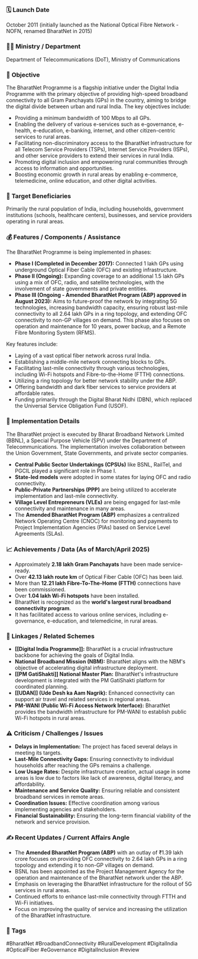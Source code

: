 
### 🗓️ **Launch Date**
October 2011 (initially launched as the National Optical Fibre Network - NOFN, renamed BharatNet in 2015)

### 🧑‍🏫 **Ministry / Department**
Department of Telecommunications (DoT), Ministry of Communications

### 🎯 **Objective**
The BharatNet Programme is a flagship initiative under the Digital India Programme with the primary objective of providing high-speed broadband connectivity to all Gram Panchayats (GPs) in the country, aiming to bridge the digital divide between urban and rural India. The key objectives include:

-   Providing a minimum bandwidth of 100 Mbps to all GPs.
-   Enabling the delivery of various e-services such as e-governance, e-health, e-education, e-banking, internet, and other citizen-centric services to rural areas.
-   Facilitating non-discriminatory access to the BharatNet infrastructure for all Telecom Service Providers (TSPs), Internet Service Providers (ISPs), and other service providers to extend their services in rural India.
-   Promoting digital inclusion and empowering rural communities through access to information and opportunities.
-   Boosting economic growth in rural areas by enabling e-commerce, telemedicine, online education, and other digital activities.

### 👥 **Target Beneficiaries**
Primarily the rural population of India, including households, government institutions (schools, healthcare centers), businesses, and service providers operating in rural areas.

### 💰 **Features / Components / Assistance**
The BharatNet Programme is being implemented in phases:

-   **Phase I (Completed in December 2017):** Connected 1 lakh GPs using underground Optical Fiber Cable (OFC) and existing infrastructure.
-   **Phase II (Ongoing):** Expanding coverage to an additional 1.5 lakh GPs using a mix of OFC, radio, and satellite technologies, with the involvement of state governments and private entities.
-   **Phase III (Ongoing - Amended BharatNet Program (ABP) approved in August 2023):** Aims to future-proof the network by integrating 5G technologies, increasing bandwidth capacity, ensuring robust last-mile connectivity to all 2.64 lakh GPs in a ring topology, and extending OFC connectivity to non-GP villages on demand. This phase also focuses on operation and maintenance for 10 years, power backup, and a Remote Fibre Monitoring System (RFMS).

Key features include:

-   Laying of a vast optical fiber network across rural India.
-   Establishing a middle-mile network connecting blocks to GPs.
-   Facilitating last-mile connectivity through various technologies, including Wi-Fi hotspots and Fibre-to-the-Home (FTTH) connections.
-   Utilizing a ring topology for better network stability under the ABP.
-   Offering bandwidth and dark fiber services to service providers at affordable rates.
-   Funding primarily through the Digital Bharat Nidhi (DBN), which replaced the Universal Service Obligation Fund (USOF).

### 📍 **Implementation Details**
The BharatNet project is executed by Bharat Broadband Network Limited (BBNL), a Special Purpose Vehicle (SPV) under the Department of Telecommunications. The implementation involves collaboration between the Union Government, State Governments, and private sector companies.

-   **Central Public Sector Undertakings (CPSUs)** like BSNL, RailTel, and PGCIL played a significant role in Phase I.
-   **State-led models** were adopted in some states for laying OFC and radio connectivity.
-   **Public-Private Partnerships (PPP)** are being utilized to accelerate implementation and last-mile connectivity.
-   **Village Level Entrepreneurs (VLEs)** are being engaged for last-mile connectivity and maintenance in many areas.
-   The **Amended BharatNet Program (ABP)** emphasizes a centralized Network Operating Centre (CNOC) for monitoring and payments to Project Implementation Agencies (PIAs) based on Service Level Agreements (SLAs).

### 📈 **Achievements / Data** (As of March/April 2025)
-   Approximately **2.18 lakh Gram Panchayats** have been made service-ready.
-   Over **42.13 lakh route km** of Optical Fiber Cable (OFC) has been laid.
-   More than **12.21 lakh Fibre-To-The-Home (FTTH)** connections have been commissioned.
-   Over **1.04 lakh Wi-Fi hotspots** have been installed.
-   BharatNet is recognized as the **world's largest rural broadband connectivity program**.
-   It has facilitated access to various online services, including e-governance, e-education, and telemedicine, in rural areas.

### 🧩 **Linkages / Related Schemes**
-   **[[Digital India Programme]]:** BharatNet is a crucial infrastructure backbone for achieving the goals of Digital India.
-   **National Broadband Mission (NBM):** BharatNet aligns with the NBM's objective of accelerating digital infrastructure deployment.
-   **[[PM GatiShakti]] National Master Plan:** BharatNet's infrastructure development is integrated with the PM GatiShakti platform for coordinated planning.
-   **[[UDAN]] (Ude Desh ka Aam Nagrik):** Enhanced connectivity can support air travel and related services in regional areas.
-   **PM-WANI (Public Wi-Fi Access Network Interface):** BharatNet provides the bandwidth infrastructure for PM-WANI to establish public Wi-Fi hotspots in rural areas.

### ⚠️ **Criticism / Challenges / Issues**
-   **Delays in Implementation:** The project has faced several delays in meeting its targets.
-   **Last-Mile Connectivity Gaps:** Ensuring connectivity to individual households after reaching the GPs remains a challenge.
-   **Low Usage Rates:** Despite infrastructure creation, actual usage in some areas is low due to factors like lack of awareness, digital literacy, and affordability.
-   **Maintenance and Service Quality:** Ensuring reliable and consistent broadband services in remote areas.
-   **Coordination Issues:** Effective coordination among various implementing agencies and stakeholders.
-   **Financial Sustainability:** Ensuring the long-term financial viability of the network and service provision.

### ✍️ **Recent Updates / Current Affairs Angle**
-   The **Amended BharatNet Program (ABP)** with an outlay of ₹1.39 lakh crore focuses on providing OFC connectivity to 2.64 lakh GPs in a ring topology and extending it to non-GP villages on demand.
-   BSNL has been appointed as the Project Management Agency for the operation and maintenance of the BharatNet network under the ABP.
-   Emphasis on leveraging the BharatNet infrastructure for the rollout of 5G services in rural areas.
-   Continued efforts to enhance last-mile connectivity through FTTH and Wi-Fi initiatives.
-   Focus on improving the quality of service and increasing the utilization of the BharatNet infrastructure.

### 🔗 **Tags**
#BharatNet #BroadbandConnectivity #RuralDevelopment #DigitalIndia #OpticalFiber #eGovernance #DigitalInclusion
#review